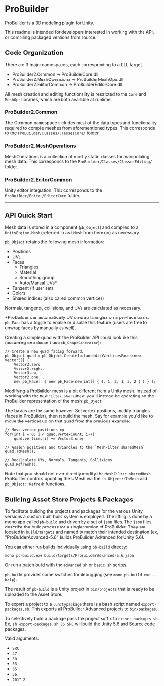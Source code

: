 # ProBuilder

ProBuilder is a 3D modeling plugin for [Unity](https://unity3d.com).

This readme is intended for developers interested in working with the API, or 
compiling packaged versions from source.

## Code Organization

There are 3 major namespaces, each corresponding to a DLL target.

- ProBuilder2.Common -> ProBuilderCore.dll
- ProBuilder2.MeshOperations -> ProBuilderMeshOps.dll
- ProBuilder2.EditorCommon -> ProBuilderEditorCore.dll

All mesh creation and editing functionality is restricted to the `Core` and 
`MeshOps` libraries, which are both available at runtime.

### ProBuilder2.Common

The Common namespace includes most of the data types and functionality required 
to compile meshes from aforementioned types. This corresponds to the 
`ProBuilder/Classes/ClassesCore/` folder.

### ProBuilder2.MeshOperations

MeshOperations is a collection of mostly static classes for manipulating mesh 
data. This corresponds to the `ProBuilder/Classes/ClassesEditing/` folder.

### ProBuilder2.EditorCommon

Unity editor integration. This corresponds to the 
`ProBuilder/Editor/EditorCore` folder.

---

## API Quick Start

Mesh data is stored in a component (`pb_Object`) and compiled to a 
`UnityEngine.Mesh` (referred to as `UMesh` from here on) as necessary.

`pb_Object` retains the following mesh information:

- Positions
- UVs
- Faces
	- Triangles
	- Material
	- Smoothing group
	- Auto/Manual UVs*
- Tangent (if user set)
- Colors
- Shared indices (also called common vertices)

Normals, tangents, collisions, and UVs are calculated as necessary.

*ProBuilder can automatically UV unwrap triangles on a per-face basis. `pb_Face`
has a toggle to enable or disable this feature (users are free to unwrap faces
by manually as well).

Creating a simple quad with the ProBuilder API could look like this (assuming 
one doesn't use `pb_ShapeGenerator`):

	// Create a new quad facing forward.
	pb_Object quad = pb_Object.CreateInstanceWithVerticesFaces(new Vector3[] {
		Vector3.zero, 
		Vector3.right,
		Vector3.up,
		Vector2.one },
		new pb_Face[] { new pb_Face(new int[] { 0, 1, 2, 1, 3, 2 } ) } );

Modifying a ProBuilder mesh is a bit different from a Unity mesh. Instead of 
working with the `MeshFilter.sharedMesh` you'll instead be operating on the 
ProBuilder representation of the mesh: `pb_Oject`.

The basics are the same however. Set vertex positions, modify triangles (faces 
in ProBuilder), then rebuild the mesh. Say for example you'd like to move the 
vertices up on that quad from the previous example:
	
	// Move vertex positions up
	for(int i = 0; i < quad.vertexCount; i++)
		quad.vertices[i] += Vector3.one;

	// Assign positions and triangles to the `MeshFilter.sharedMesh`
	quad.ToMesh();

	// Recalculate UVs, Normals, Tangents, Collisions
	quad.Refresh();

Note that you should not ever directly modify the `MeshFilter.sharedMesh`.
ProBuilder controls updating the UMesh via the `pb_Object::ToMesh` and 
`pb_Object::Refresh` functions.

## Building Asset Store Projects & Packages

To facilitate building the projects and packages for the various Unity versions a custom built build system is employed. The lifting is done by a mono app called `pb-build` and driven by a set of `json` files. The `json` files describe the build process for a single version of ProBuilder. They are located in `build/targets` and named to match their intended destination (ex, "ProBuilderAdvanced-5.6" builds ProBuilder Advanced for Unity 5.6).

You can either run builds individually using `pb-build` directly:

```
mono pb-build.exe build/targets/ProBuilderAdvanced-5.6.json
```

Or run a batch build with the `advanced.sh` or `basic.sh` scripts.

`pb-build` provides some switches for debugging (see `mono pb-build.exe --help`).

The result of `pb-build` is a Unity project in `bin/projects` that is ready to be uploaded to the Asset Store.

To export a project to a `.unitypackage` there is a bash script named `export-packages.sh`. This exports all ProBuilder Advanced projects to `bin/packages`.

To selectively build a package pass the project suffix to `export-packages.sh`. Ex, `sh export-packages.sh 56 SRC` will build the Unity 5.6 and Source code packages.

Valid arguments:

- `SRC`
- `47`
- `50`
- `53`
- `55`
- `56`
- `2017.2`
